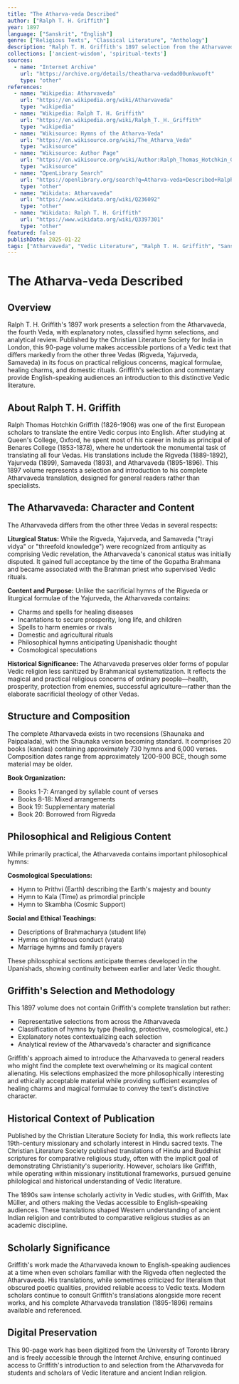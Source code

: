 ```yaml
---
title: "The Atharva-veda Described"
author: ["Ralph T. H. Griffith"]
year: 1897
language: ["Sanskrit", "English"]
genre: ["Religious Texts", "Classical Literature", "Anthology"]
description: "Ralph T. H. Griffith's 1897 selection from the Atharvaveda presents the fourth Veda's distinctive content: healing charms, protective spells, domestic rituals, and cosmological hymns. This 90-page Christian Literature Society volume introduces English readers to Vedic literature preserving popular religious practices alongside philosophical material anticipating Upanishadic thought, published by Oxford's Boden Professor of Sanskrit."
collections: ['ancient-wisdom', 'spiritual-texts']
sources:
  - name: "Internet Archive"
    url: "https://archive.org/details/theatharva-vedad00unkwuoft"
    type: "other"
references:
  - name: "Wikipedia: Atharvaveda"
    url: "https://en.wikipedia.org/wiki/Atharvaveda"
    type: "wikipedia"
  - name: "Wikipedia: Ralph T. H. Griffith"
    url: "https://en.wikipedia.org/wiki/Ralph_T._H._Griffith"
    type: "wikipedia"
  - name: "Wikisource: Hymns of the Atharva-Veda"
    url: "https://en.wikisource.org/wiki/The_Atharva_Veda"
    type: "wikisource"
  - name: "Wikisource: Author Page"
    url: "https://en.wikisource.org/wiki/Author:Ralph_Thomas_Hotchkin_Griffith"
    type: "wikisource"
  - name: "OpenLibrary Search"
    url: "https://openlibrary.org/search?q=Atharva-veda+Described+Ralph+Griffith"
    type: "other"
  - name: "Wikidata: Atharvaveda"
    url: "https://www.wikidata.org/wiki/Q236092"
    type: "other"
  - name: "Wikidata: Ralph T. H. Griffith"
    url: "https://www.wikidata.org/wiki/Q3397301"
    type: "other"
featured: false
publishDate: 2025-01-22
tags: ["Atharvaveda", "Vedic Literature", "Ralph T. H. Griffith", "Sanskrit Texts", "Hindu Sacred Texts", "Vedas", "19th Century Translation", "Christian Literature Society", "Vedic Religion", "Ancient India"]
---
```


# The Atharva-veda Described

## Overview

Ralph T. H. Griffith's 1897 work presents a selection from the Atharvaveda, the fourth Veda, with explanatory notes, classified hymn selections, and analytical review. Published by the Christian Literature Society for India in London, this 90-page volume makes accessible portions of a Vedic text that differs markedly from the other three Vedas (Rigveda, Yajurveda, Samaveda) in its focus on practical religious concerns, magical formulae, healing charms, and domestic rituals. Griffith's selection and commentary provide English-speaking audiences an introduction to this distinctive Vedic literature.

## About Ralph T. H. Griffith

Ralph Thomas Hotchkin Griffith (1826-1906) was one of the first European scholars to translate the entire Vedic corpus into English. After studying at Queen's College, Oxford, he spent most of his career in India as principal of Benares College (1853-1878), where he undertook the monumental task of translating all four Vedas. His translations include the Rigveda (1889-1892), Yajurveda (1899), Samaveda (1893), and Atharvaveda (1895-1896). This 1897 volume represents a selection and introduction to his complete Atharvaveda translation, designed for general readers rather than specialists.

## The Atharvaveda: Character and Content

The Atharvaveda differs from the other three Vedas in several respects:

**Liturgical Status:**
While the Rigveda, Yajurveda, and Samaveda ("trayi vidya" or "threefold knowledge") were recognized from antiquity as comprising Vedic revelation, the Atharvaveda's canonical status was initially disputed. It gained full acceptance by the time of the Gopatha Brahmana and became associated with the Brahman priest who supervised Vedic rituals.

**Content and Purpose:**
Unlike the sacrificial hymns of the Rigveda or liturgical formulae of the Yajurveda, the Atharvaveda contains:
- Charms and spells for healing diseases
- Incantations to secure prosperity, long life, and children
- Spells to harm enemies or rivals
- Domestic and agricultural rituals
- Philosophical hymns anticipating Upanishadic thought
- Cosmological speculations

**Historical Significance:**
The Atharvaveda preserves older forms of popular Vedic religion less sanitized by Brahmanical systematization. It reflects the magical and practical religious concerns of ordinary people—health, prosperity, protection from enemies, successful agriculture—rather than the elaborate sacrificial theology of other Vedas.

## Structure and Composition

The complete Atharvaveda exists in two recensions (Shaunaka and Paippalada), with the Shaunaka version becoming standard. It comprises 20 books (kandas) containing approximately 730 hymns and 6,000 verses. Composition dates range from approximately 1200-900 BCE, though some material may be older.

**Book Organization:**
- Books 1-7: Arranged by syllable count of verses
- Books 8-18: Mixed arrangements
- Book 19: Supplementary material
- Book 20: Borrowed from Rigveda

## Philosophical and Religious Content

While primarily practical, the Atharvaveda contains important philosophical hymns:

**Cosmological Speculations:**
- Hymn to Prithvi (Earth) describing the Earth's majesty and bounty
- Hymn to Kala (Time) as primordial principle
- Hymn to Skambha (Cosmic Support)

**Social and Ethical Teachings:**
- Descriptions of Brahmacharya (student life)
- Hymns on righteous conduct (vrata)
- Marriage hymns and family prayers

These philosophical sections anticipate themes developed in the Upanishads, showing continuity between earlier and later Vedic thought.

## Griffith's Selection and Methodology

This 1897 volume does not contain Griffith's complete translation but rather:
- Representative selections from across the Atharvaveda
- Classification of hymns by type (healing, protective, cosmological, etc.)
- Explanatory notes contextualizing each selection
- Analytical review of the Atharvaveda's character and significance

Griffith's approach aimed to introduce the Atharvaveda to general readers who might find the complete text overwhelming or its magical content alienating. His selections emphasized the more philosophically interesting and ethically acceptable material while providing sufficient examples of healing charms and magical formulae to convey the text's distinctive character.

## Historical Context of Publication

Published by the Christian Literature Society for India, this work reflects late 19th-century missionary and scholarly interest in Hindu sacred texts. The Christian Literature Society published translations of Hindu and Buddhist scriptures for comparative religious study, often with the implicit goal of demonstrating Christianity's superiority. However, scholars like Griffith, while operating within missionary institutional frameworks, pursued genuine philological and historical understanding of Vedic literature.

The 1890s saw intense scholarly activity in Vedic studies, with Griffith, Max Müller, and others making the Vedas accessible to English-speaking audiences. These translations shaped Western understanding of ancient Indian religion and contributed to comparative religious studies as an academic discipline.

## Scholarly Significance

Griffith's work made the Atharvaveda known to English-speaking audiences at a time when even scholars familiar with the Rigveda often neglected the Atharvaveda. His translations, while sometimes criticized for literalism that obscured poetic qualities, provided reliable access to Vedic texts. Modern scholars continue to consult Griffith's translations alongside more recent works, and his complete Atharvaveda translation (1895-1896) remains available and referenced.

## Digital Preservation

This 90-page work has been digitized from the University of Toronto library and is freely accessible through the Internet Archive, ensuring continued access to Griffith's introduction to and selection from the Atharvaveda for students and scholars of Vedic literature and ancient Indian religion.
